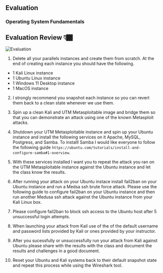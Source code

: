 ## Evaluation

### Operating System Fundamentals


## Evaluation Review 👇🏾
![Evaluation](evaluation.png)

1. Delete all your parallels instances and create them from scratch. At the end of creating each instance you should have the following.
 - 1 Kali Linux instance
 - 1 Ubuntu Linux instance
 - 1 Windows 11 Desktop instance
 - 1 MacOS instance

2. I strongly recommend you snapshot each instance so you can revert them back to a clean state whenever we use them.

3. Spin up a clean Kali and UTM Metasploitable image and bridge them so that you can demonstrate an attack using one of the known Metasploit attacks.

4. Shutdown your UTM Metasploitable instance and spin up your Ubuntu instance and install the following services on it Apache, MySQL, Postgress, and Samba. To installl Samba I would like everyone to follow the following guide `https://ubuntu.com/tutorials/install-and-configure-samba#1-overview`. 

5. With these services installed I want you to repeat the attack you ran on the UTM Metasploitable instance against the Ubuntu instance and let the class know the results.

6. After running your attack on your Ubuntu instace install fail2ban on your Ubuntu instance and run a Medsa ssh brute force attack. Please use the following guide to configure fail2ban on your Ubuntu instance and then run another Medusa ssh attack against the Ubuntu instance from your Kali Linux box. 

7. Please configure fail2ban to block ssh access to the Ubuntu host after 5 unsuccessful login attempts.

8. When launching your attack from Kail use of the of the default username and password lists provided by Kali or ones provided by your instructor.

9. After you sucessfully or unsuccessfully run your attack from Kali against Ubuntu please share with the results with the class and document the results and challenges in a good document.

10. Reset your Ubuntu and Kali systems back to their default snapshot state and repeat this process while using the Wireshark tool. 
